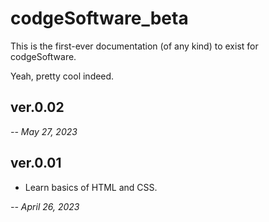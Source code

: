 # codgeSoftware_beta
This is the first-ever documentation (of any kind) to exist for codgeSoftware.

Yeah, pretty cool indeed.
<br>

<h2> ver.0.02 </h2>

<i> -- May 27, 2023</i>

<h2> ver.0.01 </h2>
<ul>
  <li>Learn basics of HTML and CSS.</li>
</ul>
<i> -- April 26, 2023</i>

